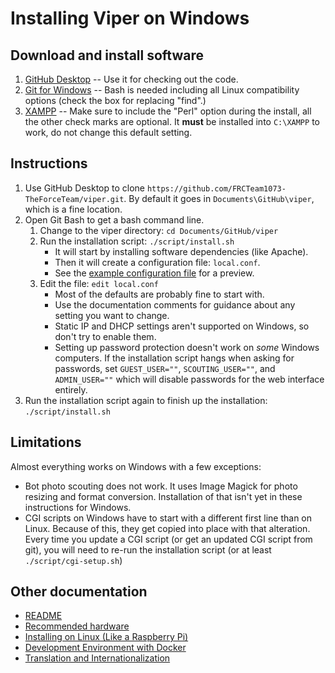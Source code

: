 # Installing Viper on Windows

## Download and install software

1. [GitHub Desktop](https://desktop.github.com/) -- Use it for checking out the code.
2. [Git for Windows](https://gitforwindows.org/) -- Bash is needed including all Linux compatibility options (check the box for replacing "find".)
3. [XAMPP](https://www.apachefriends.org/download.html) -- Make sure to include the "Perl" option during the install, all the other check marks are optional. It **must** be installed into `C:\XAMPP` to work, do not change this default setting.

## Instructions

1. Use GitHub Desktop to clone `https://github.com/FRCTeam1073-TheForceTeam/viper.git`. By default it goes in `Documents\GitHub\viper`, which is a fine location.
2. Open Git Bash to get a bash command line.
   1. Change to the viper directory: `cd Documents/GitHub/viper`
   1. Run the installation script: `./script/install.sh`
      - It will start by installing software dependencies (like Apache).
      - Then it will create a configuration file: `local.conf`.
      - See the [example configuration file](../script/example.conf) for a preview.
   1. Edit the file: `edit local.conf`
      - Most of the defaults are probably fine to start with.
      - Use the documentation comments for guidance about any setting you want to change.
      - Static IP and DHCP settings aren't supported on Windows, so don't try to enable them.
      - Setting up password protection doesn't work on *some* Windows computers. If the installation script hangs when asking for passwords, set `GUEST_USER=""`, `SCOUTING_USER=""`, and
`ADMIN_USER=""` which will disable passwords for the web interface entirely.
1. Run the installation script again to finish up the installation: `./script/install.sh`

## Limitations

Almost everything works on Windows with a few exceptions:

- Bot photo scouting does not work. It uses Image Magick for photo resizing and format conversion. Installation of that isn't yet in these instructions for Windows.
- CGI scripts on Windows have to start with a different first line than on Linux. Because of this, they get copied into place with that alteration. Every time you update a CGI script (or get an updated CGI script from git), you will need to re-run the installation script (or at least `./script/cgi-setup.sh`)

## Other documentation

 - [README](../README.md)
 - [Recommended hardware](hardware.md)
 - [Installing on Linux (Like a Raspberry Pi)](linux-install.md)
 - [Development Environment with Docker](docker-install.md)
 - [Translation and Internationalization](translation.md)
